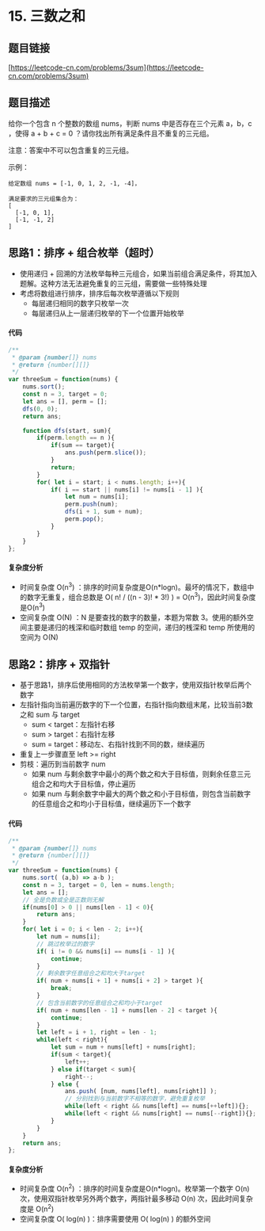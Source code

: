 # 15. 三数之和

## 题目链接
[https://leetcode-cn.com/problems/3sum](https://leetcode-cn.com/problems/3sum)

## 题目描述
给你一个包含 n 个整数的数组 nums，判断 nums 中是否存在三个元素 a，b，c ，使得 a + b + c = 0 ？请你找出所有满足条件且不重复的三元组。

注意：答案中不可以包含重复的三元组。

示例：
```
给定数组 nums = [-1, 0, 1, 2, -1, -4]，

满足要求的三元组集合为：
[
  [-1, 0, 1],
  [-1, -1, 2]
]
```

## 思路1：排序 + 组合枚举（超时）
 - 使用递归 + 回溯的方法枚举每种三元组合，如果当前组合满足条件，将其加入题解。这种方法无法避免重复的三元组，需要做一些特殊处理
 - 考虑将数组进行排序，排序后每次枚举遵循以下规则
   - 每层递归相同的数字只枚举一次
   - 每层递归从上一层递归枚举的下一个位置开始枚举

#### 代码
```javascript
/**
 * @param {number[]} nums
 * @return {number[][]}
 */
var threeSum = function(nums) {
    nums.sort();
    const n = 3, target = 0;
    let ans = [], perm = [];
    dfs(0, 0);
    return ans;

    function dfs(start, sum){
        if(perm.length == n ){
            if(sum == target){
                ans.push(perm.slice());
            }
            return;
        }
        for( let i = start; i < nums.length; i++){
            if( i == start || nums[i] != nums[i - 1] ){
                let num = nums[i];
                perm.push(num);
                dfs(i + 1, sum + num);
                perm.pop();
            }
        }
    }
};
```

#### 复杂度分析
 - 时间复杂度 O(n<sup>3</sup>) ：排序的时间复杂度是O(n*logn)。最坏的情况下，数组中的数字无重复，组合总数是 O( n! / ((n - 3)! * 3!) ) = O(n<sup>3</sup>)，因此时间复杂度是O(n<sup>3</sup>)
 - 空间复杂度 O(N) ：N 是要查找的数字的数量，本题为常数 3。使用的额外空间主要是递归的桟深和临时数组 temp 的空间，递归的桟深和 temp 所使用的空间为 O(N)

## 思路2：排序 + 双指针
 - 基于思路1，排序后使用相同的方法枚举第一个数字，使用双指针枚举后两个数字
 - 左指针指向当前遍历数字的下一个位置，右指针指向数组末尾，比较当前3数之和 sum 与 target
   - sum < target：左指针右移
   - sum > target：右指针左移
   - sum = target：移动左、右指针找到不同的数，继续遍历
 - 重复上一步骤直至 left >= right
 - 剪枝：遍历到当前数字 num 
   - 如果 num 与剩余数字中最小的两个数之和大于目标值，则剩余任意三元组合之和均大于目标值，停止遍历
   - 如果 num 与剩余数字中最大的两个数之和小于目标值，则包含当前数字的任意组合之和均小于目标值，继续遍历下一个数字

#### 代码
```javascript
/**
 * @param {number[]} nums
 * @return {number[][]}
 */
var threeSum = function(nums) {
    nums.sort( (a,b) => a-b );
    const n = 3, target = 0, len = nums.length;
    let ans = [];
    // 全是负数或全是正数则无解
    if(nums[0] > 0 || nums[len - 1] < 0){
        return ans;
    }
    for( let i = 0; i < len - 2; i++){
        let num = nums[i];
        // 跳过枚举过的数字
        if( i != 0 && nums[i] == nums[i - 1] ){
            continue;
        }
        // 剩余数字任意组合之和均大于target
        if( num + nums[i + 1] + nums[i + 2] > target ){
            break;
        }
        // 包含当前数字的任意组合之和均小于target
        if( num + nums[len - 1] + nums[len - 2] < target ){
            continue;
        }
        let left = i + 1, right = len - 1;
        while(left < right){
            let sum = num + nums[left] + nums[right];
            if(sum < target){
                left++;
            } else if(target < sum){
                right--;
            } else {
                ans.push( [num, nums[left], nums[right]] );
                // 分别找到与当前数字不相等的数字，避免重复枚举
                while(left < right && nums[left] == nums[++left]){};
                while(left < right && nums[right] == nums[--right]){};
            }
        }
    }
    return ans;
};
```

#### 复杂度分析
 - 时间复杂度 O(n<sup>2</sup>) ：排序的时间复杂度是O(n*logn)。枚举第一个数字 O(n) 次，使用双指针枚举另外两个数字，两指针最多移动 O(n) 次，因此时间复杂度是 O(n<sup>2</sup>)
 - 空间复杂度 O( log(n) )：排序需要使用 O( log(n) ) 的额外空间